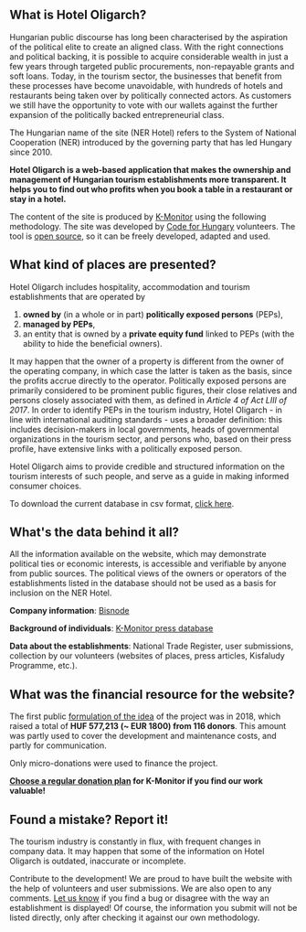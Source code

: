 <section>

# What is Hotel Oligarch?

Hungarian public discourse has long been characterised by the aspiration of the political elite to create an aligned class. With the right connections and political backing, it is possible to acquire considerable wealth in just a few years through targeted public procurements, non-repayable grants and soft loans. Today, in the tourism sector, the businesses that benefit from these processes have become unavoidable, with hundreds of hotels and restaurants being taken over by politically connected actors. As customers we still have the opportunity to vote with our wallets against the further expansion of the politically backed entrepreneurial class.
  
The Hungarian name of the site (NER Hotel) refers to the System of National Cooperation (NER) introduced by the governing party that has led Hungary since 2010.

**Hotel Oligarch is a web-based application that makes the ownership and management of Hungarian tourism establishments more transparent. It helps you to find out who profits when you book a table in a restaurant or stay in a hotel.**

The content of the site is produced by [K-Monitor](https://k-monitor.hu/home) using the following methodology. The site was developed by [Code for Hungary](https://code4.hu/) volunteers. The tool is [open source](https://github.com/Code-for-Hungary/nerhotel), so it can be freely developed, adapted and used.
</section>

<section>
  
## What kind of places are presented?

Hotel Oligarch includes hospitality, accommodation and tourism establishments that are operated by
1) **owned by** (in a whole or in part) **politically exposed persons** (PEPs),
2) **managed by PEPs**,
3) an entity that is owned by a **private equity fund** linked to PEPs (with the ability to hide the beneficial owners).
  
It may happen that the owner of a property is different from the owner of the operating company, in which case the latter is taken as the basis, since the profits accrue directly to the operator. Politically exposed persons are primarily considered to be prominent public figures, their close relatives and persons closely associated with them, as defined in _Article 4 of Act LIII of 2017_. In order to identify PEPs in the tourism industry, Hotel Oligarch - in line with international auditing standards - uses a broader definition: this includes decision-makers in local governments, heads of governmental organizations in the tourism sector, and persons who, based on their press profile, have extensive links with a politically exposed person.

Hotel Oligarch aims to provide credible and structured information on the tourism interests of such people, and serve as a guide in making informed consumer choices.

To download the current database in csv format, [click here](/data-export).
</section>

<section>
  
## What's the data behind it all?
All the information available on the website, which may demonstrate political ties or economic interests, is accessible and verifiable by anyone from public sources. The political views of the owners or operators of the establishments listed in the database should not be used as a basis for inclusion on the NER Hotel.

**Company information**: [Bisnode](https://partnercontrol.hu)

**Background of individuals**: [K-Monitor press database](https://adatbazis.k-monitor.hu)

**Data about the establishments**: National Trade Register, user submissions, collection by our volunteers (websites of places, press articles, Kisfaludy Programme, etc.).
</section>

<section>
  
## What was the financial resource for the website?
The first public [formulation of the idea](https://k.blog.hu/2018/08/30/hotel_oligarch) of the project was in 2018, which raised a total of **HUF 577,213 (~ EUR 1800) from 116 donors**. This amount was partly used to cover the development and maintenance costs, and partly for communication.

Only micro-donations were used to finance the project.

**[Choose a regular donation plan](https://k-monitor.hu/support) for K-Monitor if you find our work valuable!**
</section>

<section>
  
## Found a mistake? Report it!

The tourism industry is constantly in flux, with frequent changes in company data. It may happen that some of the information on Hotel Oligarch is outdated, inaccurate or incomplete.

Contribute to the development! We are proud to have built the website with the help of volunteers and user submissions. We are also open to any comments. [Let us know](info@k-monitor.hu) if you find a bug or disagree with the way an establishment is displayed! Of course, the information you submit will not be listed directly, only after checking it against our own methodology.
</section>